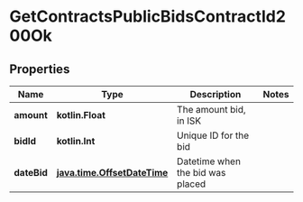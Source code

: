 
# GetContractsPublicBidsContractId200Ok

## Properties
Name | Type | Description | Notes
------------ | ------------- | ------------- | -------------
**amount** | **kotlin.Float** | The amount bid, in ISK | 
**bidId** | **kotlin.Int** | Unique ID for the bid | 
**dateBid** | [**java.time.OffsetDateTime**](java.time.OffsetDateTime.md) | Datetime when the bid was placed | 




